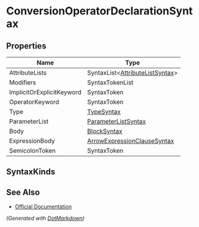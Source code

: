 # ConversionOperatorDeclarationSyntax

## Properties

| Name                      | Type                                                          |
| ------------------------- | ------------------------------------------------------------- |
| AttributeLists            | SyntaxList\<[AttributeListSyntax](SyntaxList.md)>             |
| Modifiers                 | SyntaxTokenList                                               |
| ImplicitOrExplicitKeyword | SyntaxToken                                                   |
| OperatorKeyword           | SyntaxToken                                                   |
| Type                      | [TypeSyntax](TypeSyntax.md)                                   |
| ParameterList             | [ParameterListSyntax](ParameterListSyntax.md)                 |
| Body                      | [BlockSyntax](BlockSyntax.md)                                 |
| ExpressionBody            | [ArrowExpressionClauseSyntax](ArrowExpressionClauseSyntax.md) |
| SemicolonToken            | SyntaxToken                                                   |

## SyntaxKinds

## See Also

* [Official Documentation](https://docs.microsoft.com/en-us/dotnet/api/microsoft.codeanalysis.csharp.syntax.conversionoperatordeclarationsyntax)


*\(Generated with [DotMarkdown](http://github.com/JosefPihrt/DotMarkdown)\)*